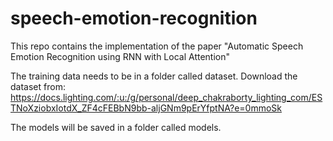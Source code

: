 # speech-emotion-recognition
This repo contains the implementation of the paper "Automatic Speech Emotion Recognition using RNN with Local Attention"

The training data needs to be in a folder called dataset. Download the dataset from: https://docs.lighting.com/:u:/g/personal/deep_chakraborty_lighting_com/ESTNoXziobxIotdX_ZF4cFEBbN9bb-aljGNm9pErYfptNA?e=0mmoSk

The models will be saved in a folder called models.
